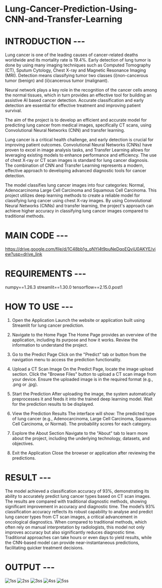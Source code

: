 # Lung-Cancer-Prediction-Using-CNN-and-Transfer-Learning

# INTRODUCTION ---

Lung cancer is one of the leading causes of cancer-related deaths worldwide and its mortality rate is 19.4%. Early detection of lung tumor is done by using many imaging techniques such as Computed Tomography (CT), Sputum Cytology, Chest X-ray and Magnetic Resonance Imaging (MRI). Detection means classifying tumor two classes (i)non-cancerous tumor (benign) and (ii)cancerous tumor (malignant). 

Neural network plays a key role in the recognition of the cancer cells among the normal tissues, which in turn provides an effective tool for building an assistive AI based cancer detection. Accurate classification and early detection are essential for effective treatment and improving patient survival. 

The aim of the project is to develop an efficient and accurate model for predicting lung cancer from medical images, specifically CT scans, using Convolutional Neural Networks (CNN) and transfer learning.  

Lung cancer is a critical health challenge, and early detection is crucial for improving patient outcomes. Convolutional Neural Networks (CNNs) have proven to excel in image analysis tasks, and Transfer Learning allows for leveraging existing models to enhance performance and efficiency. The use of chest X-ray or CT scan images is standard for lung cancer diagnosis. The combination of CNN and Transfer Learning represents a modern, effective approach to developing advanced diagnostic tools for cancer detection. 

 The model classifies lung cancer images into four categories:  Normal, Adenocarcinoma Large Cell Carcinoma and Squamous Cell Carcinoma. This project utilizes deep learning methods to create a reliable model for classifying lung cancer using chest X-ray images. By using Convolutional Neural Networks (CNNs) and transfer learning, the project's approach can achieve higher accuracy in classifying lung cancer images compared to traditional methods.  

# MAIN CODE ---
https://drive.google.com/file/d/1C48bb1g_qNYI4t9puNeDqoEQviU0AKYE/view?usp=drive_link

# REQUIREMENTS ---
numpy==1.26.3
streamlit==1.30.0
tensorflow==2.15.0.post1

# HOW TO USE ---
1. Open the Application
Launch the website or application built using Streamlit for lung cancer prediction.

2. Navigate to the Home Page
The Home Page provides an overview of the application, including its purpose and how it works.
Review the information to understand the project.

3. Go to the Predict Page
Click on the "Predict" tab or button from the navigation menu to access the prediction functionality.

4. Upload a CT Scan Image
On the Predict Page, locate the image upload section.
Click the "Browse Files" button to upload a CT scan image from your device.
Ensure the uploaded image is in the required format (e.g., .png or .jpg).

5. Start the Prediction
After uploading the image, the system automatically preprocesses it and feeds it into the trained deep learning model.
Wait for the prediction results to be displayed.

6. View the Prediction Results
The interface will show:
The predicted type of lung cancer (e.g., Adenocarcinoma, Large Cell Carcinoma, Squamous Cell Carcinoma, or Normal).
The probability scores for each category.

7. Explore the About Section
Navigate to the "About" tab to learn more about the project, including the underlying technology, datasets, and objectives.

8. Exit the Application
Close the browser or application after reviewing the predictions.

# RESULT ---
The model achieved a classification accuracy of 93%, demonstrating its ability to accurately predict lung cancer types based on CT scan images. The results are compared with traditional diagnostic methods, showing significant improvement in accuracy and diagnostic time. The model’s 93% classification accuracy reflects its robust capability to analyse and predict lung cancer types from CT scan images, a critical advancement in oncological diagnostics. When compared to traditional methods, which often rely on manual interpretation by radiologists, this model not only improves accuracy but also significantly reduces diagnostic time. Traditional approaches can take hours or even days to yield results, while the CNN-based model can provide near-instantaneous predictions, facilitating quicker treatment decisions.  
  

# OUTPUT ---
![1ss](https://github.com/user-attachments/assets/010be3a3-fe6d-4bd7-b2d6-4e81802b1a1d)
![2ss](https://github.com/user-attachments/assets/c04601b2-95ef-43ab-a2b2-fce6170cdcaa)
![3ss](https://github.com/user-attachments/assets/3f600b81-a324-464a-a69b-393eeff496c2)
![4ss](https://github.com/user-attachments/assets/f09fe632-d6a0-414b-8427-50e37e1f3591)
![5ss](https://github.com/user-attachments/assets/4404f059-96e0-4f2d-a224-9d24dc682bbf)





